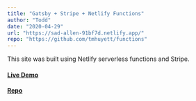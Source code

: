 ```yaml
---
title: "Gatsby + Stripe + Netlify Functions"
author: "Todd"
date: "2020-04-29"
url: "https://sad-allen-91bf7d.netlify.app/"
repo: "https://github.com/tmhuyett/functions"
---
```


This site was built using Netlify serverless functions and Stripe.

#### [Live Demo](https://sad-allen-91bf7d.netlify.app/)

#### [Repo](https://github.com/prokopious/functions)
